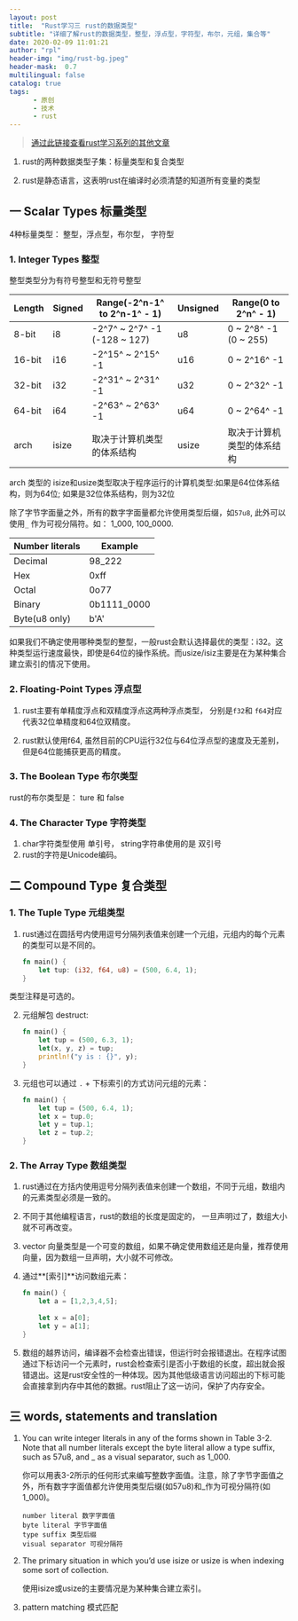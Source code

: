 ```yaml
---
layout: post
title:  "Rust学习三 rust的数据类型"
subtitle: "详细了解rust的数据类型，整型，浮点型，字符型，布尔，元组，集合等"
date: 2020-02-09 11:01:21
author: "rpl"
header-img: "img/rust-bg.jpeg"
header-mask:  0.7
multilingual: false
catalog: true
tags:
      - 原创
      - 技术
      - rust
---
```


> [通过此链接查看rust学习系列的其他文章](https://littlerpl.me/archive/?tag=rust)


1. rust的两种数据类型子集：标量类型和复合类型

2. rust是静态语言，这表明rust在编译时必须清楚的知道所有变量的类型

   

## 一 Scalar Types 标量类型

4种标量类型： 整型，浮点型，布尔型， 字符型



### 1. Integer Types 整型
整型类型分为有符号整型和无符号整型

| Length | Signed | Range(-2^n-1^ to  2^n-1^ - 1) | Unsigned | Range(0 to 2^n^ - 1)       |
| ------ | ------ | ----------------------------- | -------- | -------------------------- |
| 8-bit  | i8     | -2^7^ ~ 2^7^ -1 (-128 ~ 127)  | u8       | 0 ~ 2^8^ -1 (0 ~ 255)      |
| 16-bit | i16    | -2^15^ ~ 2^15^ -1             | u16      | 0 ~ 2^16^ -1               |
| 32-bit | i32    | -2^31^ ~ 2^31^ -1             | u32      | 0 ~ 2^32^ -1               |
| 64-bit | i64    | -2^63^ ~ 2^63^ -1             | u64      | 0 ~ 2^64^ -1               |
| arch   | isize  | 取决于计算机类型的体系结构    | usize    | 取决于计算机类型的体系结构 |

arch 类型的 isize和usize类型取决于程序运行的计算机类型:如果是64位体系结构，则为64位; 如果是32位体系结构，则为32位

除了字节字面量之外，所有的数字字面量都允许使用类型后缀，如`57u8`, 此外可以使用`_` 作为可视分隔符。如： 1_000, 100_0000.

| Number literals | Example     |
| --------------- | ----------- |
| Decimal         | 98_222      |
| Hex             | 0xff        |
| Octal           | 0o77        |
| Binary          | 0b1111_0000 |
| Byte(u8 only)   | b'A'        |

如果我们不确定使用哪种类型的整型，一般rust会默认选择最优的类型：i32。这种类型运行速度最快，即使是64位的操作系统。而usize/isiz主要是在为某种集合建立索引的情况下使用。



### 2. Floating-Point Types 浮点型

1. rust主要有单精度浮点和双精度浮点这两种浮点类型， 分别是`f32`和 `f64`对应代表32位单精度和64位双精度。 

2. rust默认使用f64, 虽然目前的CPU运行32位与64位浮点型的速度及无差别，但是64位能捕获更高的精度。



### 3. The Boolean Type 布尔类型

rust的布尔类型是： ture 和 false



### 4. The Character Type 字符类型

1. char字符类型使用 单引号， string字符串使用的是 双引号
2. rust的字符是Unicode编码。



## 二  Compound Type 复合类型

### 1. The Tuple Type 元组类型

1. rust通过在圆括号内使用逗号分隔列表值来创建一个元组，元组内的每个元素的类型可以是不同的。
    ```rust
    fn main() {
        let tup: (i32, f64, u8) = (500, 6.4, 1); 
    }
    ```
类型注释是可选的。

2. 元组解包 destruct: 
    ```rust
    fn main() {
        let tup = (500, 6.3, 1);
        let(x, y, z) = tup;
        println!("y is : {}", y);
    }
    ```

3. 元组也可以通过 `.` + 下标索引的方式访问元组的元素：
    ```rust
    fn main() {
        let tup = (500, 6.4, 1);
        let x = tup.0;
        let y = tup.1;
        let z = tup.2;
    }
    ```



### 2. The Array Type 数组类型

1. rust通过在方括内使用逗号分隔列表值来创建一个数组，不同于元组，数组内的元素类型必须是一致的。

2. 不同于其他编程语言，rust的数组的长度是固定的， 一旦声明过了，数组大小就不可再改变。
3. vector 向量类型是一个可变的数组，如果不确定使用数组还是向量，推荐使用向量，因为数组一旦声明，大小就不可修改。

4. 通过**[索引]**访问数组元素：
   ```rust
   fn main() {
       let a = [1,2,3,4,5];
       
       let x = a[0];
       let y = a[1];
   }
   ```

5. 数组的越界访问，编译器不会检查出错误，但运行时会报错退出。在程序试图通过下标访问一个元素时，rust会检查索引是否小于数组的长度，超出就会报错退出。这是rust安全性的一种体现。因为其他低级语言访问超出的下标可能会直接拿到内存中其他的数据。rust阻止了这一访问，保护了内存安全。

   


## 三 words,  statements and translation

1. You can write integer literals in any of the forms shown in Table 3-2. Note that all number literals except the byte literal allow a type suffix, such as 57u8, and _ as a visual separator, such as 1_000.
	
	你可以用表3-2所示的任何形式来编写整数字面值。注意，除了字节字面值之外，所有数字字面值都允许使用类型后缀(如57u8)和_作为可视分隔符(如1_000)。
	```text
	number literal 数字字面值
	byte literal 字节字面值
	type suffix 类型后缀
	visual separator 可视分隔符
	```
	
2. The primary situation in which you’d use isize or usize is when indexing some sort of collection.

	使用isize或usize的主要情况是为某种集合建立索引。


3. pattern matching 模式匹配








